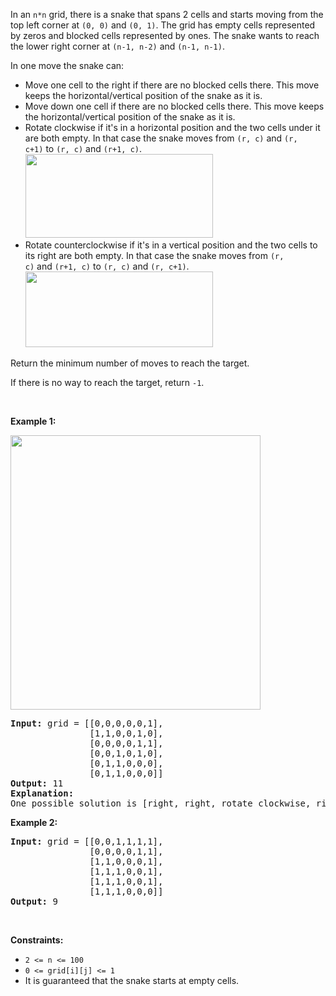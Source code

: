 <div><p>In an&nbsp;<code>n*n</code>&nbsp;grid, there is a snake that spans 2 cells and starts moving from the top left corner at <code>(0, 0)</code> and <code>(0, 1)</code>. The grid has empty cells represented by zeros and blocked cells represented by ones. The snake wants to reach the lower right corner at&nbsp;<code>(n-1, n-2)</code>&nbsp;and&nbsp;<code>(n-1, n-1)</code>.</p>

<p>In one move the snake can:</p>

<ul>
	<li>Move one cell to the right&nbsp;if there are no blocked cells there. This move keeps the horizontal/vertical position of the snake as it is.</li>
	<li>Move down one cell&nbsp;if there are no blocked cells there. This move keeps the horizontal/vertical position of the snake as it is.</li>
	<li>Rotate clockwise if it's in a horizontal position and the two cells under it are both empty. In that case the snake moves from&nbsp;<code>(r, c)</code>&nbsp;and&nbsp;<code>(r, c+1)</code>&nbsp;to&nbsp;<code>(r, c)</code>&nbsp;and&nbsp;<code>(r+1, c)</code>.<br>
	<img alt="" src="https://assets.leetcode.com/uploads/2019/09/24/image-2.png" style="width: 300px; height: 134px;"></li>
	<li>Rotate counterclockwise&nbsp;if it's in a vertical position and the two cells to its right are both empty. In that case the snake moves from&nbsp;<code>(r, c)</code>&nbsp;and&nbsp;<code>(r+1, c)</code>&nbsp;to&nbsp;<code>(r, c)</code>&nbsp;and&nbsp;<code>(r, c+1)</code>.<br>
	<img alt="" src="https://assets.leetcode.com/uploads/2019/09/24/image-1.png" style="width: 300px; height: 121px;"></li>
</ul>

<p>Return the minimum number of moves to reach the target.</p>

<p>If there is no way to reach the target, return&nbsp;<code>-1</code>.</p>

<p>&nbsp;</p>
<p><strong>Example 1:</strong></p>

<p><strong><img alt="" src="https://assets.leetcode.com/uploads/2019/09/24/image.png" style="width: 400px; height: 439px;"></strong></p>

<pre><strong>Input:</strong> grid = [[0,0,0,0,0,1],
               [1,1,0,0,1,0],
&nbsp;              [0,0,0,0,1,1],
&nbsp;              [0,0,1,0,1,0],
&nbsp;              [0,1,1,0,0,0],
&nbsp;              [0,1,1,0,0,0]]
<strong>Output:</strong> 11
<strong>Explanation:
</strong>One possible solution is [right, right, rotate clockwise, right, down, down, down, down, rotate counterclockwise, right, down].
</pre>

<p><strong>Example 2:</strong></p>

<pre><strong>Input:</strong> grid = [[0,0,1,1,1,1],
&nbsp;              [0,0,0,0,1,1],
&nbsp;              [1,1,0,0,0,1],
&nbsp;              [1,1,1,0,0,1],
&nbsp;              [1,1,1,0,0,1],
&nbsp;              [1,1,1,0,0,0]]
<strong>Output:</strong> 9
</pre>

<p>&nbsp;</p>
<p><strong>Constraints:</strong></p>

<ul>
	<li><code>2 &lt;= n &lt;= 100</code></li>
	<li><code>0 &lt;= grid[i][j] &lt;= 1</code></li>
	<li>It is guaranteed that the snake starts at empty cells.</li>
</ul>
</div>